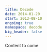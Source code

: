 ```yaml
---
title: Decode
date: 2014-01-20
start: 2013-08-10
ongoing: true
namespace: decode
big_header: false
---
```

Content to come

